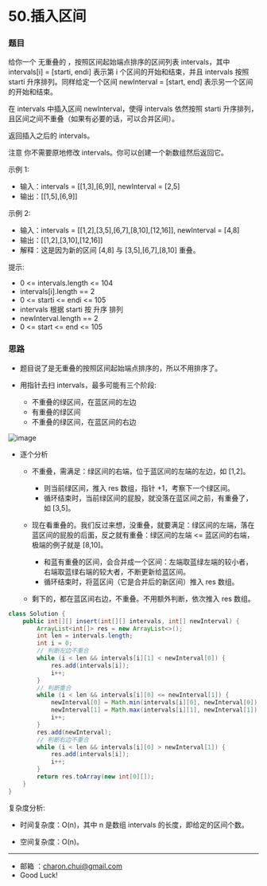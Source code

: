 50.插入区间
===


### 题目

给你一个 无重叠的 ，按照区间起始端点排序的区间列表 intervals，其中 intervals[i] = [starti, endi] 表示第 i 个区间的开始和结束，并且 intervals 按照 starti 升序排列。同样给定一个区间 newInterval = [start, end] 表示另一个区间的开始和结束。   

在 intervals 中插入区间 newInterval，使得 intervals 依然按照 starti 升序排列，且区间之间不重叠（如果有必要的话，可以合并区间）。

返回插入之后的 intervals。       

注意 你不需要原地修改 intervals。你可以创建一个新数组然后返回它。     

 

示例 1:    

- 输入：intervals = [[1,3],[6,9]], newInterval = [2,5]
- 输出：[[1,5],[6,9]]

示例 2:    

- 输入：intervals = [[1,2],[3,5],[6,7],[8,10],[12,16]], newInterval = [4,8]
- 输出：[[1,2],[3,10],[12,16]]
- 解释：这是因为新的区间 [4,8] 与 [3,5],[6,7],[8,10] 重叠。
 

提示:     

- 0 <= intervals.length <= 104
- intervals[i].length == 2
- 0 <= starti <= endi <= 105
- intervals 根据 starti 按 升序 排列
- newInterval.length == 2
- 0 <= start <= end <= 105

### 思路

- 题目说了是无重叠的按照区间起始端点排序的，所以不用排序了。  
- 用指针去扫 intervals，最多可能有三个阶段:   

    - 不重叠的绿区间，在蓝区间的左边
    - 有重叠的绿区间
    - 不重叠的绿区间，在蓝区间的右边

![image](https://raw.githubusercontent.com/CharonChui/Pictures/master/leetcode_insert_qujian_1.png?raw=true)

- 逐个分析

    - 不重叠，需满足：绿区间的右端，位于蓝区间的左端的左边，如 [1,2]。

        - 则当前绿区间，推入 res 数组，指针 +1，考察下一个绿区间。
        - 循环结束时，当前绿区间的屁股，就没落在蓝区间之前，有重叠了，如 [3,5]。
    - 现在看重叠的。我们反过来想，没重叠，就要满足：绿区间的左端，落在蓝区间的屁股的后面，反之就有重叠：绿区间的左端 <= 蓝区间的右端，极端的例子就是 [8,10]。

        - 和蓝有重叠的区间，会合并成一个区间：左端取蓝绿左端的较小者，右端取蓝绿右端的较大者，不断更新给蓝区间。
        - 循环结束时，将蓝区间（它是合并后的新区间）推入 res 数组。
    - 剩下的，都在蓝区间右边，不重叠。不用额外判断，依次推入 res 数组。




```java
class Solution {
    public int[][] insert(int[][] intervals, int[] newInterval) {
        ArrayList<int[]> res = new ArrayList<>();
        int len = intervals.length;
        int i = 0;
        // 判断左边不重合
        while (i < len && intervals[i][1] < newInterval[0]) {
            res.add(intervals[i]);
            i++;
        }
        // 判断重合
        while (i < len && intervals[i][0] <= newInterval[1]) {
            newInterval[0] = Math.min(intervals[i][0], newInterval[0]);
            newInterval[1] = Math.max(intervals[i][1], newInterval[1]);
            i++;
        }
        res.add(newInterval);
        // 判断右边不重合
        while (i < len && intervals[i][0] > newInterval[1]) {
            res.add(intervals[i]);
            i++;
        }
        return res.toArray(new int[0][]);
    }
}
```

复杂度分析:     

- 时间复杂度：O(n)，其中 n 是数组 intervals 的长度，即给定的区间个数。

- 空间复杂度：O(n)。

---
- 邮箱 ：charon.chui@gmail.com  
- Good Luck! 

	
